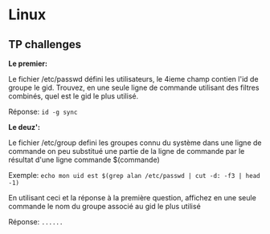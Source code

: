 # Linux


**TP challenges**
---

**Le premier:**

Le fichier /etc/passwd défini les utilisateurs, le 4ieme champ contien l'id de groupe le gid.
Trouvez, en une seule ligne de commande utilisant des filtres combinés, quel est le gid le plus utilisé.

Réponse: `id -g sync`


**Le deuz':**

Le fichier /etc/group defini les groupes connu du système
dans une ligne de commande on peu substitué une partie de la ligne de commande par le résultat d'une ligne commande $(commande)

Exemple:
        `echo mon uid est $(grep alan /etc/passwd | cut -d: -f3 | head -1)`
        
En utilisant ceci et la réponse à la première question, affichez en une seule commande le nom du groupe associé au gid le plus utilisé

Réponse: `......`
